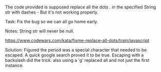 The code provided is supposed replace all the dots . in the specified String str with dashes -
But it's not working properly.

Task:
Fix the bug so we can all go home early.

Notes:
String str will never be null.

https://www.codewars.com/kata/fixme-replace-all-dots/train/javascript

Solution:
Figured the period was a special character that needed to be escaped. A quick google search proved it to be true. Escaping with a backslash did the trick. also using a 'g' replaced all and not just the first instance.
